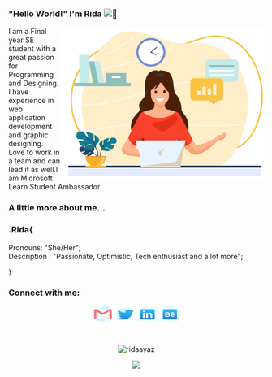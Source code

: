 

### "Hello World!" I'm Rida  <img src="https://raw.githubusercontent.com/MartinHeinz/MartinHeinz/master/wave.gif" alt="👋" width="30px">


<img align="right" src="SVG/Illustration/Illustration.png" alt="Illustration" height="300" width="400">

<p align="left">
  I am a Final year SE student with a great passion for Programming and Designing. 
  I have experience in web application development and graphic designing.
  Love to work in a team and can lead it as well.I am Microsoft Learn Student Ambassador.
</p>

### A little more about me...

### .Rida{

Pronouns: "She/Her"; <br />
Description : "Passionate, Optimistic, Tech enthusiast and a lot more";

} 

<!-- Contact -->
<h3 align="left">Connect with me:</h3>
<p align="center">
<a href="https://gmail.com/ridaayaz45@gmail.com" target="blank"><img align="center" src="SVG/gmail.svg" alt="ridaayaz45@gmail.com" height="30" width="40" /></a>
<a href="https://twitter.com/ridaayaz8" target="blank"><img align="center" src="SVG/twitter.svg" alt="ridaayaz8" height="30" width="40" /></a>
<a href="https://linkedin.com/in/ridaayaz" target="blank"><img align="center" src="SVG/linkedin.svg" alt="ridaayaz" height="30" width="40" /></a>
<a href="https://www.behance.net/ridaayaz" target="blank"><img align="center" src="SVG/behance.svg" alt="ridaayaz" height="30" width="40" /></a>
</p>

<br />

<!-- Language Used Stats -->
<p align="center"><img align="center" src="https://github-readme-stats.vercel.app/api/top-langs?username=ridaayaz&show_icons=true&locale=en&layout=compact" alt="ridaayaz" /></p>

<!-- GitHub Statistics -->

<p align="center" >
  <a href="https://github.com/ridaayazgithub-readme-stats"> 
    <img  src="https://github-readme-stats.vercel.app/api?username=ridaayaz&&show_icons=true"/>
  </a>
</p>

<br />




